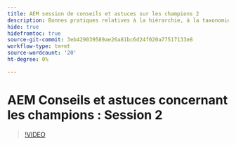 ```yaml
---
title: AEM session de conseils et astuces sur les champions 2
description: Bonnes pratiques relatives à la hiérarchie, à la taxonomie et au balisage du site
hide: true
hidefromtoc: true
source-git-commit: 3eb429039589ae26a81bc6d24f020a77517133e8
workflow-type: tm+mt
source-wordcount: '20'
ht-degree: 0%

---
```



# AEM Conseils et astuces concernant les champions : Session 2

>[!VIDEO](https://video.tv.adobe.com/v/3409427)
